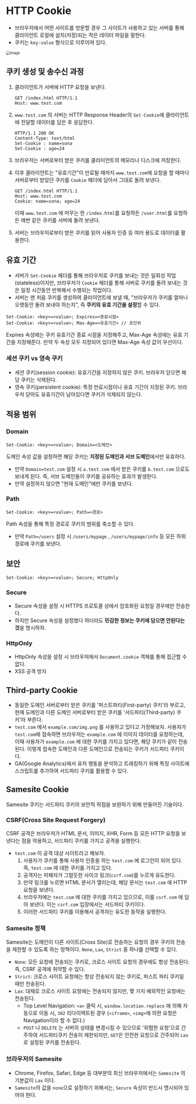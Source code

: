 # HTTP Cookie

- 브라우저에서 어떤 사이트를 방문할 경우 그 사이트가 사용하고 있는 서버를 통해 클라이언트 로컬에 설치(저장)되는 작은 데이터 파일을 말한다.
- 쿠키는 `key-value` 형식으로 이루어져 있다.

<img src="https://user-images.githubusercontent.com/67703882/201508437-7de7fd8e-e08c-41d6-bbb0-b1db5b513cdd.png" alt="image" style="zoom:67%;" />

## 쿠키 생성 및 송수신 과정

1. 클라이언트가 서버에 HTTP 요청을 보낸다.

   ```http
   GET /index.html HTTP/1.1
   Host: www.test.com
   ```

2. `www.test.com` 의 서버는 HTTP Response Header의 `Set-Cookie`에 클라이언트에 전달할 데이터를 담은 후 응답한다.

   ```http
   HTTP/1.1 200 OK
   Content-Type: text/html
   Set-Cookie : name=sona
   Set-Cookie : age=24
   ```

3. 브라우저는 서버로부터 받은 쿠키를 클라이언트의 메모리나 디스크에 저장한다.

4. 이후 클라이언트는 "유효기간"이 만료될 때까지 `www.test.com`에 요청을 할 때마다 서버로부터 받았던 쿠키를 `Cookie` 헤더에 담아서 그대로 돌려 보낸다.

   ```http
   GET /index.html HTTP/1.1
   Host: www.test.com
   Cookie: name=sona; age=24
   ```

   이때 `www.test.com` 에 머무는 한 `/index.html`를 요청하든 `/user.html`를 요청하든 매번 같은 쿠키를 서버에 돌려 보낸다.

5. 서버는 브라우저로부터 받은 쿠키를 읽어 사용자 인증 등 여러 용도로 데이터를 활용한다.

## 유효 기간

- 서버가 `Set-Cookie` 헤더를 통해 브라우저로 쿠키를 보내는 것은 일회성 작업(stateless)이지만, 브라우저가 `Cookie` 헤더를 통해 서버로 쿠키를 돌려 보내는 것은 일정 시간동안 반복해서 수행되는 작업이다.
- 서버는 맨 처음 쿠키를 생성하여 클라이언트에 보낼 때, "브라우저가 쿠키를 얼마나 오랫동안 돌려 보내야 하는지", 즉 **쿠키의 유효 기간을 설정**할 수 있다.

```
Set-Cookie: <key>=<value>; Expires=<종료시점>
Set-Cookie: <key>=<value>; Max-Age=<유효기간> // 초단위
```

Expires 속성에는 쿠키 유효기간 종료 시점을 지정해주고, Max-Age 속성에는 유효 기간을 지정해준다. 만약 두 속성 모두 지정되어 있다면 Max-Age 속성 값이 우선이다.

### 세션 쿠키 vs 영속 쿠키

- 세션 쿠키(session cookie): 유효기간을 지정하지 않은 쿠키. 브라우저 닫으면 해당 쿠키는 삭제된다.
- 영속 쿠키(persistent cookie): 특정 만료시점이나 유효 기간이 지정된 쿠키. 브라우저 닫아도 유효기간이 남아있다면 쿠키가 삭제되지 않는다.

## 적용 범위

### Domain

```
Set-Cookie: <key>=<value>; Domain=<도메인>
```

도메인 속성 값을 설정하면 해당 쿠키는 **지정된 도메인과 서브 도메인**에서만 유효하다.

- 만약 `Domain=test.com` 설정 시 `a.test.com` 에서 받은 쿠키를 `b.test.com` 으로도 보내게 된다. 즉, 서브 도메인들이 쿠키를 공유하는 효과가 발생한다.
- 만약 설정하지 않으면 "현재 도메인"에만 쿠키를 보낸다.

### Path

```
Set-Cookie: <key>=<value>; Path=<경로>
```

Path 속성을 통해 특정 경로로 쿠키의 범위를 축소할 수 있다.

- 만약 `Path=/users` 설정 시 `/users/mypage` , `/users/mypage/info` 등 모든 하위 경로에 쿠키를 보낸다.

## 보안

```
Set-Cookie: <key>=<value>; Secure; HttpOnly
```

### Secure

- Secure 속성을 설정 시 HTTPS 프로토콜 상에서 암호화된 요청일 경우에만 전송한다.
- 하지만 Secure 속성을 설정했다 하더라도 **민감한 정보는 쿠키에 담으면 안된다는 것**을 명시하자.

### HttpOnly

- HttpOnly 속성을 설정 시 브라우저에서 `Document.cookie` 객체를 통해 접근할 수 없다.
- XSS 공격 방지

## Third-party Cookie

- 동일한 도메인 서버로부터 받은 쿠키를 '퍼스트파티(First-party) 쿠키'라 부르고, 현재 도메인과 다른 도메인 서버로부터 받은 쿠키를 '서드파티(Third-party) 쿠키'라 부른다.
- `test.com` 에서 `example.com/img.png` 를 사용하고 있다고 가정해보자. 사용자가 `test.com`에 접속하면 브라우저는 `example.com` 에 이미지 데이터를 요청하는데, 이때 사용자가 `example.com` 에 대한 쿠키를 가지고 있다면, 해당 쿠키가 같이 전송된다. 이렇게 접속한 도메인과 다른 도메인으로 전송되는 쿠키가 서드파티 쿠키이다.
- GA(Google Analytics)에서 유저 행동을 분석하고 트래킹하기 위해 특정 사이트에 스크립트를 추가하여 서드파티 쿠키를 활용할 수 있다.

## Samesite Cookie

Samesite 쿠키는 서드파티 쿠키의 보안적 허점을 보완하기 위해 만들어진 기술이다.

### CSRF(Cross Site Request Forgery)

CSRF 공격은 브라우저가 HTML 문서, 이미지, XHR, Form 등 모든 HTTP 요청을 보낸다는 점을 악용하고, 서드파티 쿠키를 가지고 공격을 실행한다.

- `test.com` 이 공격 대상 사이트라고 해보자.
  1. 사용자가 쿠키를 통해 사용자 인증을 하는 `test.com` 에 로그인이 되어 있다. 즉, `test.com` 에 대한 쿠키를 가지고 있다.
  2. 공격자는 피해자가 그럴듯한 사이크 링크(`csrf.com`)를 누르게 유도한다.
  3. 만약 링크를 누르면 HTML 문서가 열리는데, 해당 문서는 `test.com` 에 HTTP 요청을 보낸다.
  4. 브라우저에는 `test.com` 에 대한 쿠키를 가지고 있으므로, 이를 `csrf.com` 에 담아 보낸다. 이는 `csrf.com` 입장에서는 서드파티 쿠키이다.
  5. 이러한 서드파티 쿠키를 이용해서 공격자는 유도한 동작을 실행한다.

### Samesite 정책

Samesite는 도메인이 다른 사이트(Cross Site)로 전송하는 요청의 경우 쿠키의 전송을 제한할 수 있도록 하는 정책이다. `None`, `Lax`, `Strict` 중 하나를 선택할 수 있다.

- `None`: 모든 요청에 전송되는 쿠키로, 크로스 사이트 요청의 경우에도 항상 전송된다. 즉, CSRF 공격에 취약할 수 있다.
- `Strict`: 크로스 사이트 요청에는 항상 전송되지 않는 쿠키로, 퍼스트 파티 쿠키일 때만 전송된다.
- `Lax`: 대체로 크로스 사이트 요청에는 전송되지 않지만, 몇 가지 예외적인 요청에는 전송된다.
  - Top Level Navigation: `<a>` 클릭 시, `window.location.replace` 에 의해 자동으로 이동 시, `302` 리다이렉트된 경우 (`<iframe>`, `<img>`에 의한 요청은 Navigation이라 할 수 없다.)
  - `POST` 나 `DELETE` 는 서버의 상태를 변경시킬 수 있으므로 '위험한 요청'으로 간주하여 서드파티쿠키 전송이 제한되지만, `GET`은 안전한 요청으로 간주되어 `Lax`로 설정된 쿠키를 전송된다.

### 브라우저의 Samesite

- Chrome, Firefox, Safari, Edge 등 대부분의 최신 브라우저에서는 `Samesite` 의 기본값이 `Lax` 이다.
- `Samesite`의 값을 `none`으로 설정하기 위해서는, `Secure` 속성이 반드시 명시되어 있어야 한다.
